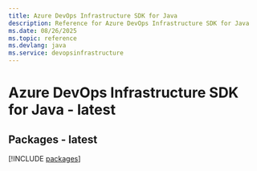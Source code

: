 ```yaml
---
title: Azure DevOps Infrastructure SDK for Java
description: Reference for Azure DevOps Infrastructure SDK for Java
ms.date: 08/26/2025
ms.topic: reference
ms.devlang: java
ms.service: devopsinfrastructure
---
```

# Azure DevOps Infrastructure SDK for Java - latest
## Packages - latest
[!INCLUDE [packages](devops-infrastructure-index.md)]